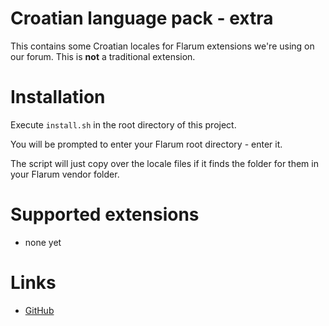 # Croatian language pack - extra

This contains some Croatian locales for Flarum extensions we're using on our forum. This is **not** a traditional extension.


# Installation

Execute `install.sh` in the root directory of this project.

You will be prompted to enter your Flarum root directory - enter it.

The script will just copy over the locale files if it finds the folder for them in your Flarum vendor folder.


# Supported extensions

- none yet


# Links

- [GitHub](https://github.com/studosi-flarum/lang-croatian-extra)
